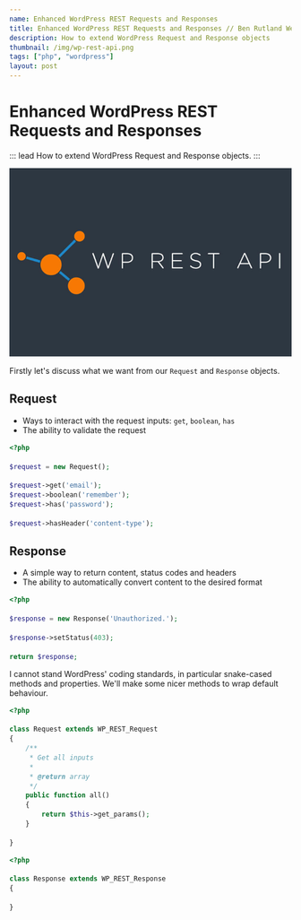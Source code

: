 ```yaml
---
name: Enhanced WordPress REST Requests and Responses
title: Enhanced WordPress REST Requests and Responses // Ben Rutland Web
description: How to extend WordPress Request and Response objects
thumbnail: /img/wp-rest-api.png
tags: ["php", "wordpress"]
layout: post
---
```


# Enhanced WordPress REST Requests and Responses

::: lead
How to extend WordPress Request and Response objects.
:::

![Enhanced WordPress REST Requests and Responses](/img/wp-rest-api.png)

Firstly let's discuss what we want from our `Request` and `Response` objects.

## Request

- Ways to interact with the request inputs: `get`, `boolean`, `has`
- The ability to validate the request

```php
<?php

$request = new Request();

$request->get('email');
$request->boolean('remember');
$request->has('password');

$request->hasHeader('content-type');
```

## Response

- A simple way to return content, status codes and headers
- The ability to automatically convert content to the desired format

```php
<?php

$response = new Response('Unauthorized.');

$response->setStatus(403);

return $response;
```

I cannot stand WordPress' coding standards, in particular snake-cased methods and properties. We'll make some nicer methods to wrap default behaviour.

```php
<?php

class Request extends WP_REST_Request
{
    /**
     * Get all inputs
     *
     * @return array
     */
    public function all()
    {
        return $this->get_params();
    }

}

```

```php
<?php

class Response extends WP_REST_Response
{

}

```

